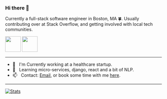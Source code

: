 ### Hi there 👋

Currently a full-stack software engineer in Boston, MA :four_leaf_clover:. Usually contributing over at Stack Overflow, and getting involved with local tech communities.

<a href="https://linkedin.com/in/taskeraj"><img src="https://cdn.iconscout.com/icon/free/png-256/linkedin-42-151143.png" width="50" height="50" /></a>
<a href="https://calendly.com/angus_t/30-mins"><img src="https://podcastingresources.com/wp-content/uploads/2017/05/calendly-1.png" width="50" height="50" /></a>

---

<ul>
  <li>🔭&nbsp;&nbsp;&nbsp;I'm Currently working at a healthcare startup.</li>
  <li>🌱&nbsp;&nbsp;&nbsp;Learning micro-services, django, react and a bit of NLP.</li>
  <li>📫&nbsp;&nbsp;&nbsp;Contact: <a href="mailto:atasker2@gmail.com">Email</a>, or book some time with me <a href="https://calendly.com/angus_t/30-mins">here</a>.</li>
</ul>

---

[![Stats](https://github-readme-stats.vercel.app/api?username=atasker&count_private=true&show_icons=true&hide=issues,contribs)](https://github.com/anuraghazra/github-readme-stats)
